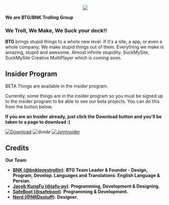 <p align="center">
  <img src="https://raw.githubusercontent.com/BNK-Trolling-Group/.github/main/BTGBanner.png" />
  <div class="row" align="center">
</div>
</p>


**We are BTG/BNK Trolling Group**

### **We Troll, We Make, We Suck your deck!**!


**BTG** brings stupid things to a whole new level. If it's a site, a app, or even a whole company; We make stupid things out of them. Everything we make is amazing, stupid and awesome. Almost infinite stupidity. SuckMySite, SuckMySite Creative MultiPlayer which is coming soon.

## Insider Program

BETA Things are available in the insider program.

Currently, some things are in the insider program so you must be signed up to the insider program to be able to see our beta projects. You can do this from the button below.

**If you are an Insider already, just click the Download button and you'll be taken to a page to download :)**

[![Download](https://user-images.githubusercontent.com/74561130/137598555-649c77c7-1719-4aa3-8017-8b41283de730.png)]([https://github.com/Rise-Software/Rise-Media-Player/releases](https://external-content.duckduckgo.com/iu/?u=https%3A%2F%2Fyt3.ggpht.com%2Fa%2FAATXAJy3JiEs1yGDOb7GLtBTqd7kKrIhx3-yphknnQ%3Ds900-c-k-c0xffffffff-no-rj-mo&f=1&nofb=1&ipt=cee54e62c45f6ff4b2e4982481759dc285cf4715c8fc6672eaaa1bf877b00105&ipo=images))    ![divide](https://user-images.githubusercontent.com/74561130/137599566-866fef7d-967e-4ad1-91da-8014d1752b93.png)    [![JoinInsider](https://user-images.githubusercontent.com/74561130/137585885-7f98b4de-5067-41ee-bdb4-2a04fea4b90a.png)](https://insider.suckmy.site)    
## Credits

**Our Team**

* [**BNK (@bnklovestrollin)**](https://github.com/gamordoestrollin): **BTG Team Leader & Founder - Design, Program, Develop. Languages and Translations: English Language & Persian**.
* [**Jacob KungFu (@jafu-py)**](https://github.com/jafu-py): **Programming, Development & Designing.**
* [**SafeBoot (@safeboot)**](https://github.com/safeboot): **Programming & Development.**
* [**Nerd (@NRDsstuff)**](https://github.com/nrdsstuff): **Designer.**

